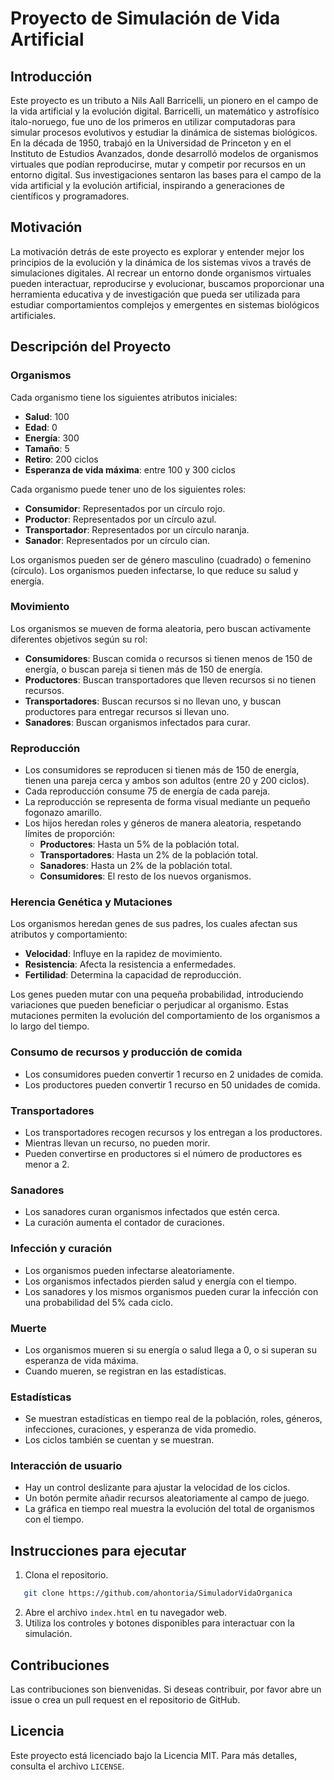 
# Proyecto de Simulación de Vida Artificial

## Introducción

Este proyecto es un tributo a Nils Aall Barricelli, un pionero en el campo de la vida artificial y la evolución digital. Barricelli, un matemático y astrofísico italo-noruego, fue uno de los primeros en utilizar computadoras para simular procesos evolutivos y estudiar la dinámica de sistemas biológicos. En la década de 1950, trabajó en la Universidad de Princeton y en el Instituto de Estudios Avanzados, donde desarrolló modelos de organismos virtuales que podían reproducirse, mutar y competir por recursos en un entorno digital. Sus investigaciones sentaron las bases para el campo de la vida artificial y la evolución artificial, inspirando a generaciones de científicos y programadores.

## Motivación

La motivación detrás de este proyecto es explorar y entender mejor los principios de la evolución y la dinámica de los sistemas vivos a través de simulaciones digitales. Al recrear un entorno donde organismos virtuales pueden interactuar, reproducirse y evolucionar, buscamos proporcionar una herramienta educativa y de investigación que pueda ser utilizada para estudiar comportamientos complejos y emergentes en sistemas biológicos artificiales.

## Descripción del Proyecto

### Organismos

Cada organismo tiene los siguientes atributos iniciales:
- **Salud**: 100
- **Edad**: 0
- **Energía**: 300
- **Tamaño**: 5
- **Retiro**: 200 ciclos
- **Esperanza de vida máxima**: entre 100 y 300 ciclos

Cada organismo puede tener uno de los siguientes roles:
- **Consumidor**: Representados por un círculo rojo.
- **Productor**: Representados por un círculo azul.
- **Transportador**: Representados por un círculo naranja.
- **Sanador**: Representados por un círculo cian.

Los organismos pueden ser de género masculino (cuadrado) o femenino (círculo).
Los organismos pueden infectarse, lo que reduce su salud y energía.

### Movimiento

Los organismos se mueven de forma aleatoria, pero buscan activamente diferentes objetivos según su rol:
- **Consumidores**: Buscan comida o recursos si tienen menos de 150 de energía, o buscan pareja si tienen más de 150 de energía.
- **Productores**: Buscan transportadores que lleven recursos si no tienen recursos.
- **Transportadores**: Buscan recursos si no llevan uno, y buscan productores para entregar recursos si llevan uno.
- **Sanadores**: Buscan organismos infectados para curar.

### Reproducción

- Los consumidores se reproducen si tienen más de 150 de energía, tienen una pareja cerca y ambos son adultos (entre 20 y 200 ciclos).
- Cada reproducción consume 75 de energía de cada pareja.
- La reproducción se representa de forma visual mediante un pequeño fogonazo amarillo.
- Los hijos heredan roles y géneros de manera aleatoria, respetando límites de proporción:
  - **Productores**: Hasta un 5% de la población total.
  - **Transportadores**: Hasta un 2% de la población total.
  - **Sanadores**: Hasta un 2% de la población total.
  - **Consumidores**: El resto de los nuevos organismos.

### Herencia Genética y Mutaciones

Los organismos heredan genes de sus padres, los cuales afectan sus atributos y comportamiento:
- **Velocidad**: Influye en la rapidez de movimiento.
- **Resistencia**: Afecta la resistencia a enfermedades.
- **Fertilidad**: Determina la capacidad de reproducción.

Los genes pueden mutar con una pequeña probabilidad, introduciendo variaciones que pueden beneficiar o perjudicar al organismo. Estas mutaciones permiten la evolución del comportamiento de los organismos a lo largo del tiempo.

### Consumo de recursos y producción de comida

- Los consumidores pueden convertir 1 recurso en 2 unidades de comida.
- Los productores pueden convertir 1 recurso en 50 unidades de comida.

### Transportadores

- Los transportadores recogen recursos y los entregan a los productores.
- Mientras llevan un recurso, no pueden morir.
- Pueden convertirse en productores si el número de productores es menor a 2.

### Sanadores

- Los sanadores curan organismos infectados que estén cerca.
- La curación aumenta el contador de curaciones.

### Infección y curación

- Los organismos pueden infectarse aleatoriamente.
- Los organismos infectados pierden salud y energía con el tiempo.
- Los sanadores y los mismos organismos pueden curar la infección con una probabilidad del 5% cada ciclo.

### Muerte

- Los organismos mueren si su energía o salud llega a 0, o si superan su esperanza de vida máxima.
- Cuando mueren, se registran en las estadísticas.

### Estadísticas

- Se muestran estadísticas en tiempo real de la población, roles, géneros, infecciones, curaciones, y esperanza de vida promedio.
- Los ciclos también se cuentan y se muestran.

### Interacción de usuario

- Hay un control deslizante para ajustar la velocidad de los ciclos.
- Un botón permite añadir recursos aleatoriamente al campo de juego.
- La gráfica en tiempo real muestra la evolución del total de organismos con el tiempo.

## Instrucciones para ejecutar

1. Clona el repositorio.
```bash
   git clone https://github.com/ahontoria/SimuladorVidaOrganica
``` 
2. Abre el archivo `index.html` en tu navegador web.
3. Utiliza los controles y botones disponibles para interactuar con la simulación.

## Contribuciones

Las contribuciones son bienvenidas. Si deseas contribuir, por favor abre un issue o crea un pull request en el repositorio de GitHub.

## Licencia

Este proyecto está licenciado bajo la Licencia MIT. Para más detalles, consulta el archivo `LICENSE`.
